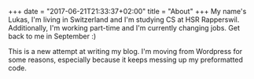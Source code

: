 +++
date = "2017-06-21T21:33:37+02:00"
title = "About"
+++
My name's Lukas, I'm living in Switzerland and I'm studying CS at HSR Rapperswil. Additionally, I'm working part-time and I'm currently changing jobs. Get back to me in September :)

This is a new attempt at writing my blog. I'm moving from Wordpress for some reasons, especially because it keeps messing up my preformatted code. 
